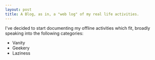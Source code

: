 ```yaml
---
layout: post
title: A Blog, as in, a "web log" of my real life activities.
---
```


I've decided to start documenting my offline activities which fit, broadly speaking into the following categories:
- Vanity
- Geekery
- Laziness


